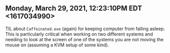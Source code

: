 ## Monday, March 29, 2021, 12:23:10PM EDT <1617034990>

TIL about `Caffeinated.exe` (again) for keeping computer from falling
asleep. This is particularly critical when working on two different
systems and needing to look at the screen of one of the systems you are
not moving the mouse on (assuming a KVM setup of some kind).

